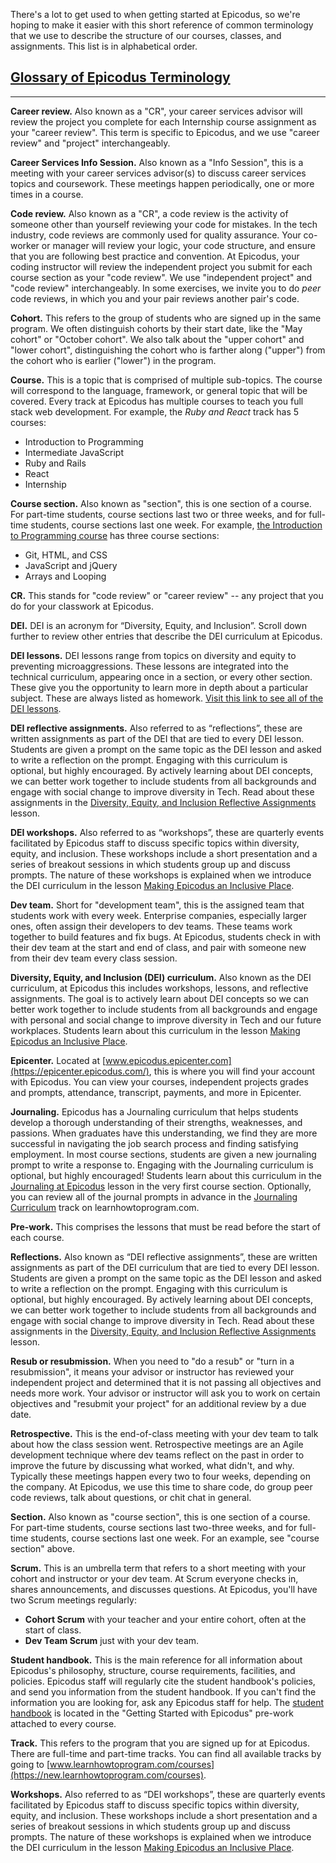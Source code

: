 There's a lot to get used to when getting started at Epicodus, so we're hoping to make it easier with this short reference of common terminology that we use to describe the structure of our courses, classes, and assignments. This list is in alphabetical order.

## [Glossary of Epicodus Terminology](#glossary-of-epicodus-terminology)

---

**Career review.** Also known as a "CR", your career services advisor will review the project you complete for each Internship course assignment as your "career review". This term is specific to Epicodus, and we use "career review" and "project" interchangeably. 

**Career Services Info Session.** Also known as a "Info Session", this is a meeting with your career services advisor(s) to discuss career services topics and coursework. These meetings happen periodically, one or more times in a course.

**Code review.** Also known as a "CR", a code review is the activity of someone other than yourself reviewing your code for mistakes. In the tech industry, code reviews are commonly used for quality assurance. Your co-worker or manager will review your logic, your code structure, and ensure that you are following best practice and convention. At Epicodus, your coding instructor will review the independent project you submit for each course section as your "code review". We use "independent project" and "code review" interchangeably. In some exercises, we invite you to do _peer_ code reviews, in which you and your pair reviews another pair's code. 

**Cohort.** This refers to the group of students who are signed up in the same program. We often distinguish cohorts by their start date, like the "May cohort" or "October cohort". We also talk about the "upper cohort" and "lower cohort", distinguishing the cohort who is farther along ("upper") from the cohort who is earlier ("lower") in the program.

**Course.** This is a topic that is comprised of multiple sub-topics. The course will correspond to the language, framework, or general topic that will be covered. Every track at Epicodus has multiple courses to teach you full stack web development. For example, the _Ruby and React_ track has 5 courses: 

  * Introduction to Programming
  * Intermediate JavaScript
  * Ruby and Rails
  * React
  * Internship

**Course section.** Also known as "section", this is one section of a course. For part-time students, course sections last two or three weeks, and for full-time students, course sections last one week. For example, [the Introduction to Programming course](https://new.learnhowtoprogram.com/introduction-to-programming) has three course sections: 

  * Git, HTML, and CSS
  * JavaScript and jQuery
  * Arrays and Looping

**CR.** This stands for "code review" or "career review" -- any project that you do for your classwork at Epicodus.

**DEI.** DEI is an acronym for “Diversity, Equity, and Inclusion”. Scroll down further to review other entries that describe the DEI curriculum at Epicodus. 

**DEI lessons.** DEI lessons range from topics on diversity and equity to preventing microaggressions. These lessons are integrated into the technical curriculum, appearing once in a section, or every other section. These give you the opportunity to learn more in depth about a particular subject. These are always listed as homework. [Visit this link to see all of the DEI lessons](https://new.learnhowtoprogram.com/diversity-equity-and-inclusion).

**DEI reflective assignments.** Also referred to as “reflections”, these are written assignments as part of the DEI that are tied to every DEI lesson. Students are given a prompt on the same topic as the DEI lesson and asked to write a reflection on the prompt. Engaging with this curriculum is optional, but highly encouraged. By actively learning about DEI concepts, we can better work together to include students from all backgrounds and engage with social change to improve diversity in Tech. Read about these assignments in the [Diversity, Equity, and Inclusion Reflective Assignments](https://new.learnhowtoprogram.com/pre-work/getting-started-at-epicodus/dei-reflective-assignments) lesson.

**DEI workshops.** Also referred to as “workshops”, these are quarterly events facilitated by Epicodus staff to discuss specific topics within diversity, equity, and inclusion. These workshops include a short presentation and a series of breakout sessions in which students group up and discuss prompts. The nature of these workshops is explained when we introduce the DEI curriculum in the lesson [Making Epicodus an Inclusive Place](https://new.learnhowtoprogram.com/diversity-equity-and-inclusion/dei-curriculum-overview/making-epicodus-an-inclusive-place).

**Dev team.** Short for "development team", this is the assigned team that students work with every week. Enterprise companies, especially larger ones, often assign their developers to dev teams. These teams work together to build features and fix bugs. At Epicodus, students check in with their dev team at the start and end of class, and pair with someone new from their dev team every class session.

**Diversity, Equity, and Inclusion (DEI) curriculum.** Also known as the DEI curriculum, at Epicodus this includes workshops, lessons, and reflective assignments. The goal is to actively learn about DEI concepts so we can better work together to include students from all backgrounds and engage with personal and social change to improve diversity in Tech and our future workplaces. Students learn about this curriculum in the lesson [Making Epicodus an Inclusive Place](https://new.learnhowtoprogram.com/diversity-equity-and-inclusion/dei-curriculum-overview/making-epicodus-an-inclusive-place).

**Epicenter.** Located at [www.epicodus.epicenter.com](https://epicenter.epicodus.com/), this is where you will find your account with Epicodus. You can view your courses, independent projects grades and prompts, attendance, transcript, payments, and more in Epicenter.

**Journaling.** Epicodus has a Journaling curriculum that helps students develop a thorough understanding of their strengths, weaknesses, and passions. When graduates have this understanding, we find they are more successful in navigating the job search process and finding satisfying employment. In most course sections, students are given a new journaling prompt to write a response to. Engaging with the Journaling curriculum is optional, but highly encouraged! Students learn about this curriculum in the [Journaling at Epicodus](https://new.learnhowtoprogram.com/introduction-to-programming/git-html-and-css/homework-journaling-at-epicodus) lesson in the very first course section. Optionally, you can review all of the journal prompts in advance in the [Journaling Curriculum](https://new.learnhowtoprogram.com/journaling-curriculum) track on learnhowtoprogram.com.

**Pre-work.** This comprises the lessons that must be read before the start of each course.

**Reflections.** Also known as “DEI reflective assignments”, these are written assignments as part of the DEI curriculum that are tied to every DEI lesson. Students are given a prompt on the same topic as the DEI lesson and asked to write a reflection on the prompt. Engaging with this curriculum is optional, but highly encouraged. By actively learning about DEI concepts, we can better work together to include students from all backgrounds and engage with social change to improve diversity in Tech. Read about these assignments in the [Diversity, Equity, and Inclusion Reflective Assignments](https://new.learnhowtoprogram.com/pre-work/getting-started-at-epicodus/dei-reflective-assignments) lesson.

**Resub or resubmission.** When you need to "do a resub" or "turn in a resubmission", it means your advisor or instructor has reviewed your independent project and determined that it is not passing all objectives and needs more work. Your advisor or instructor will ask you to work on certain objectives and "resubmit your project" for an additional review by a due date.   

**Retrospective.** This is the end-of-class meeting with your dev team to talk about how the class session went. Retrospective meetings are an Agile development technique where dev teams reflect on the past in order to improve the future by discussing what worked, what didn't, and why. Typically these meetings happen every two to four weeks, depending on the company. At Epicodus, we use this time to share code, do group peer code reviews, talk about questions, or chit chat in general.

**Section.** Also known as "course section", this is one section of a course. For part-time students, course sections last two-three weeks, and for full-time students, course sections last one week. For an example, see "course section" above.

**Scrum.** This is an umbrella term that refers to a short meeting with your cohort and instructor or your dev team. At Scrum everyone checks in, shares announcements, and discusses questions. At Epicodus, you'll have two Scrum meetings regularly: 

  * **Cohort Scrum** with your teacher and your entire cohort, often at the start of class.
  * **Dev Team Scrum** just with your dev team. 

**Student handbook.** This is the main reference for all information about Epicodus's philosophy, structure, course requirements, facilities, and policies. Epicodus staff will regularly cite the student handbook's policies, and send you information from the student handbook. If you can't find the information you are looking for, ask any Epicodus staff for help. The [student handbook](https://new.learnhowtoprogram.com/student-handbook#the-big-picture) is located in the "Getting Started with Epicodus" pre-work attached to every course. 

**Track.** This refers to the program that you are signed up for at Epicodus. There are full-time and part-time tracks. You can find all available tracks by going to [www.learnhowtoprogram.com/courses](https://new.learnhowtoprogram.com/courses).

**Workshops.**  Also referred to as “DEI workshops”, these are quarterly events facilitated by Epicodus staff to discuss specific topics within diversity, equity, and inclusion. These workshops include a short presentation and a series of breakout sessions in which students group up and discuss prompts. The nature of these workshops is explained when we introduce the DEI curriculum in the lesson [Making Epicodus an Inclusive Place](https://new.learnhowtoprogram.com/diversity-equity-and-inclusion/dei-curriculum-overview/making-epicodus-an-inclusive-place).

